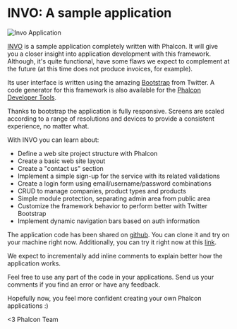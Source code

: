 INVO: A sample application
==========================

![Invo Application](https://static-blog.phalconphp.com/images/posts/2012-04-07-invo.png)

[INVO](https://github.com/phalcon/invo) is a sample application completely 
written with Phalcon. It will give you a closer insight into application 
development with this framework. Although, it's quite functional, have some 
flaws we expect to complement at the future (at this time does not produce 
invoices, for example).

Its user interface is written using the amazing 
[Bootstrap](https://twitter.github.com) from Twitter. A code generator for this 
framework is also available for the 
[Phalcon Developer Tools](https://docs.phalconphp.com/en/latest/reference/tools.html).

Thanks to bootstrap the application is fully responsive. Screens are scaled 
according to a range of resolutions and devices to provide a consistent 
experience, no matter what.

With INVO you can learn about:

- Define a web site project structure with Phalcon
- Create a basic web site layout
- Create a "contact us" section
- Implement a simple sign-up for the service with its related validations
- Create a login form using email/username/password combinations 
- CRUD to manage companies, product types and products
- Simple module protection, separating admin area from public area
- Customize the framework behavior to perform better with Twitter Bootstrap
- Implement dynamic navigation bars based on auth information

The application code has been shared on 
[github](https://github.com/phalcon/invo). You can clone it and try on your 
machine right now. Additionally, you can try it right now at this
[link](https://invo.phalconphp.com).

We expect to incrementally add inline comments to explain better how the
application works.

Feel free to use any part of the code in your applications. Send us your
comments if you find an error or have any feedback. 

Hopefully now, you feel more confident creating your own Phalcon applications :)

<3 Phalcon Team